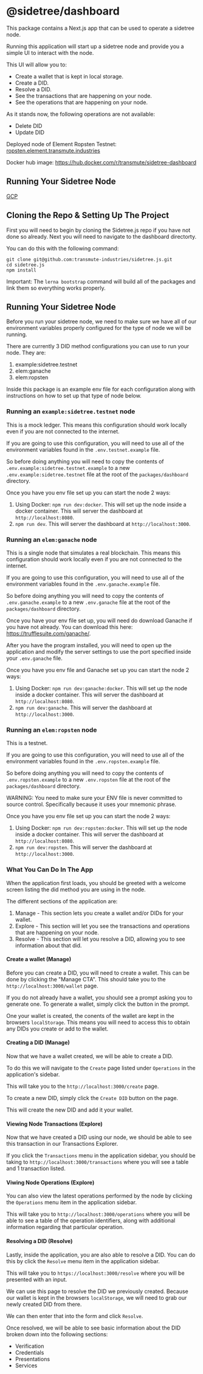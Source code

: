 # @sidetree/dashboard

This package contains a Next.js app that can be used to operate a sidetree node.

Running this application will start up a sidetree node and provide you a simple UI to interact with the node.

This UI will allow you to:

- Create a wallet that is kept in local storage.
- Create a DID.
- Resolve a DID.
- See the transactions that are happening on your node.
- See the operations that are happening on your node.

As it stands now, the following operations are not available:

- Delete DID
- Update DID

Deployed node of Element Ropsten Testnet: [ropsten.element.transmute.industries](https://ropsten.element.transmute.industries)

Docker hub image: https://hub.docker.com/r/transmute/sidetree-dashboard

## Running Your Sidetree Node

[GCP](docs/deploy-to-gcp.md)

## Cloning the Repo & Setting Up The Project

First you will need to begin by cloning the Sidetree.js repo if you have not done so already. Next you will need to navigate to the dashboard directorty.

You can do this with the following command:

```
git clone git@github.com:transmute-industries/sidetree.js.git
cd sidetree.js
npm install
```

Important: The `lerna bootstrap` command will build all of the packages and link them so everything works properly.

## Running Your Sidetree Node

Before you run your sidetree node, we need to make sure we have all of our environment variables properly configured for the type of node we will be running.

There are currently 3 DID method configurations you can use to run your node. They are:

1. example:sidetree.testnet
2. elem:ganache
3. elem:ropsten

Inside this package is an example env file for each configuration along with instructions on how to set up that type of node below.

### Running an `example:sidetree.testnet` node

This is a mock ledger. This means this configuration should work locally even if you are not connected to the internet.

If you are going to use this configuration, you will need to use all of the environment variables found in the `.env.testnet.example` file.

So before doing anything you will need to copy the contents of `.env.example:sidetree.testnet.example` to a new `.env.example:sidetree.testnet` file at the root of the `packages/dashboard` directory.

Once you have you env file set up you can start the node 2 ways:

1. Using Docker: `npm run dev:docker`. This will set up the node inside a docker container. This will server the dashboard at `http://localhost:8080`.
2. `npm run dev`. This will server the dashboard at `http://localhost:3000`.

### Running an `elem:ganache` node

This is a single node that simulates a real blockchain. This means this configuration should work locally even if you are not connected to the internet.

If you are going to use this configuration, you will need to use all of the environment variables found in the `.env.ganache.example` file.

So before doing anything you will need to copy the contents of `.env.ganache.example` to a new `.env.ganache` file at the root of the `packages/dashboard` directory.

Once you have your env file set up, you will need do download Ganache if you have not already. You can download this here: https://trufflesuite.com/ganache/.

After you have the program installed, you will need to open up the application and modify the server settings to use the port specified inside your `.env.ganache` file.

Once you have you env file and Ganache set up you can start the node 2 ways:

1. Using Docker: `npm run dev:ganache:docker`. This will set up the node inside a docker container. This will server the dashboard at `http://localhost:8080`.
2. `npm run dev:ganache`. This will server the dashboard at `http://localhost:3000`.

### Running an `elem:ropsten` node

This is a testnet.

If you are going to use this configuration, you will need to use all of the environment variables found in the `.env.ropsten.example` file.

So before doing anything you will need to copy the contents of `.env.ropsten.example` to a new `.env.ropsten` file at the root of the `packages/dashboard` directory.

WARNING: You need to make sure your ENV file is never committed to source control. Specifically because it uses your mnemonic phrase.

Once you have you env file set up you can start the node 2 ways:

1. Using Docker: `npm run dev:ropsten:docker`. This will set up the node inside a docker container. This will server the dashboard at `http://localhost:8080`.
2. `npm run dev:ropsten`. This will server the dashboard at `http://localhost:3000`.

### What You Can Do In The App

When the application first loads, you should be greeted with a welcome screen listing the did method you are using in the node.

The different sections of the application are:

1. Manage - This section lets you create a wallet and/or DIDs for your wallet.
2. Explore - This section will let you see the transactions and operations that are happening on your node.
3. Resolve - This section will let you resolve a DID, allowing you to see information about that did.

#### Create a wallet (Manage)

Before you can create a DID, you will need to create a wallet. This can be done by clicking the "Manage CTA". This should take you to the `http://localhost:3000/wallet` page.

If you do not already have a wallet, you should see a prompt asking you to generate one. To generate a wallet, simply click the button in the prompt.

One your wallet is created, the conents of the wallet are kept in the browsers `localStorage`. This means you will need to access this to obtain any DIDs you create or add to the wallet.

#### Creating a DID (Manage)

Now that we have a wallet created, we will be able to create a DID.

To do this we will navigate to the `Create` page listed under `Operations` in the application's sidebar.

This will take you to the `http://localhost:3000/create` page.

To create a new DID, simply click the `Create DID` button on the page.

This will create the new DID and add it your wallet.

#### Viewing Node Transactions (Explore)

Now that we have created a DID using our node, we should be able to see this transaction in our Transactions Explorer.

If you click the `Transactions` menu in the application sidebar, you should be taking to `http://localhost:3000/transactions` where you will see a table and 1 transaction listed.

#### Viwing Node Operations (Explore)

You can also view the latest operations performed by the node by clicking the `Operations` menu item in the application sidebar.

This will take you to `http://localhost:3000/operations` where you will be able to see a table of the operation identifiers, along with additional information regarding that particular operation.

#### Resolving a DID (Resolve)

Lastly, inside the application, you are also able to resolve a DID. You can do this by click the `Resolve` menu item in the application sidebar.

This will take you to `https://localhost:3000/resolve` where you will be presented with an input.

We can use this page to resolve the DID we previously created. Because our wallet is kept in the browsers `localStorage`, we will need to grab our newly created DID from there.

We can then enter that into the form and click `Resolve`.

Once resolved, we will be able to see basic information about the DID broken down into the following sections:

- Verification
- Credentials
- Presentations
- Services
